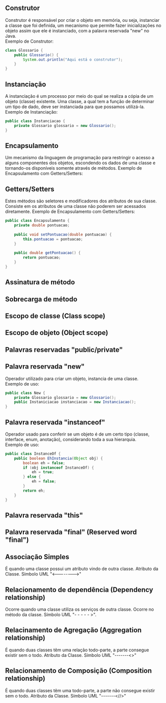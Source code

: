 ## Construtor
Construtor é responsável por criar o objeto em memória, ou seja, instanciar a classe que foi definida, um mecanismo que permite fazer inicializações no objeto assim que ele é instanciado, com a palavra reservada "new" no Java.  
Exemplo de Construtor:
``` Java
class Glossario {
    public Glossario() {
        System.out.println("Aqui está o construtor");
    }
}
```
## Instanciação
A instanciação é um processo por meio do qual se realiza a cópia de um objeto (classe) existente. Uma classe, a qual tem a função de determinar um tipo de dado, deve ser instanciada para que possamos utilizá-la.  
Exemplo de Instanciação:
``` Java
public class Instanciacao {
    private Glossario glossario = new Glossario();
}
```
## Encapsulamento
Um mecanismo da linguagem de programação para restringir o acesso a alguns componentes dos objetos, escondendo os dados de uma classe e tornando-os disponíveis somente através de métodos.
Exemplo de Encapsulamento com Getters/Setters:
## Getters/Setters
Estes métodos são seletores e modificadores dos atributos de sua classe. Consiste em os atributos de uma classe não poderem ser acessados diretamente.
Exemplo de Encapsulamento com Getters/Setters:
``` Java
public class Encapsulamento {
    private double pontuacao;
    
    public void setPontuacao(double pontuacao) {
        this.pontuacao = pontuacao;
    }
    
    public double getPontuacao() {
        return pontuacao;
    }
}
```
## Assinatura de método
## Sobrecarga de método
## Escopo de classe (Class scope)
## Escopo de objeto (Object scope)
## Palavras reservadas "public/private"
## Palavra reservada "new"
Operador utilizado para criar um objeto, instancia de uma classe.  
Exemplo de uso:
``` Java
public class New {
    private Glossario glossario = new Glossario();
    public Instaniciacao instanciacao = new Instanciacao();
}
```
## Palavra reservada "instanceof"
Operador usado para conferir se um objeto é de um certo tipo (classe, interface, enum, anotação), considerando toda a sua hierarquia.  
Exemplo de uso:
``` Java
public class InstanceOf {
    public boolean EhInstancia(Object obj) {
        boolean eh = false;
        if (obj instanceof InstanceOf) {
            eh = true;
        } else {
            eh = false;
        }
        return eh;
    }
}
```
## Palavra reservada "this"
## Palavra reservada "final" (Reserved word "final")
## Associação Simples
É quando uma classe possui um atributo vindo de outra classe. Atributo da Classe.
Símbolo UML "<-------->"
## Relacionamento de dependência (Dependency relationship)
Ocorre quando uma classe utiliza os serviços de outra classe. Ocorre no método da classe.
Símbolo UML "- - - - - >".
## Relacinamento de Agregação (Aggregation relationship)
É quando duas classes têm uma relação todo-parte, a parte consegue existir sem o todo. Atributo da Classe.
Símbolo UML "-------<>"
## Relacionamento de Composição (Composition relationship)
É quando duas classes têm uma todo-parte, a parte não consegue existir sem o todo. Atributo da Classe.
Símbolo UML "-------<//>"
